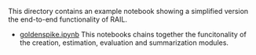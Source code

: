 This directory contains an example notebook showing a simplified version the end-to-end functionality of RAIL.

- [goldenspike.ipynb](https://htmlpreview.github.io/?https://github.com/LSSTDESC/RAIL/blob/master/examples/goldenspike/goldenspike.html) This notebooks chains together the funcitonality of the creation, estimation, evaluation and summarization modules.
